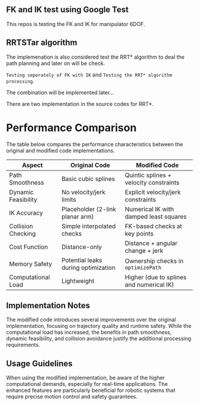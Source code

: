## FK and IK test using Google Test

This repos is testing the FK and IK for manipulator 6DOF.

## RRTSTar algorithm

The implemenation is also considered test the RRT* algorithm to deal the path planning and later on will be check.

`Testing seperately of FK with IK` and `Testing the RRT* algorithm processing`.

The combination will be implemented later...

There are two implementation in the source codes for RRT*.

# Performance Comparison

The table below compares the performance characteristics between the original and modified code implementations.

| Aspect | Original Code | Modified Code |
|--------|--------------|--------------|
| Path Smoothness | Basic cubic splines | Quintic splines + velocity constraints |
| Dynamic Feasibility | No velocity/jerk limits | Explicit velocity/jerk constraints |
| IK Accuracy | Placeholder (2-link planar arm) | Numerical IK with damped least squares |
| Collision Checking | Simple interpolated checks | FK-based checks at key points |
| Cost Function | Distance-only | Distance + angular change + jerk |
| Memory Safety | Potential leaks during optimization | Ownership checks in `optimizePath` |
| Computational Load | Lightweight | Higher (due to splines and numerical IK) |

## Implementation Notes

The modified code introduces several improvements over the original implementation, focusing on trajectory quality and runtime safety. While the computational load has increased, the benefits in path smoothness, dynamic feasibility, and collision avoidance justify the additional processing requirements.

## Usage Guidelines

When using the modified implementation, be aware of the higher computational demands, especially for real-time applications. The enhanced features are particularly beneficial for robotic systems that require precise motion control and safety guarantees.